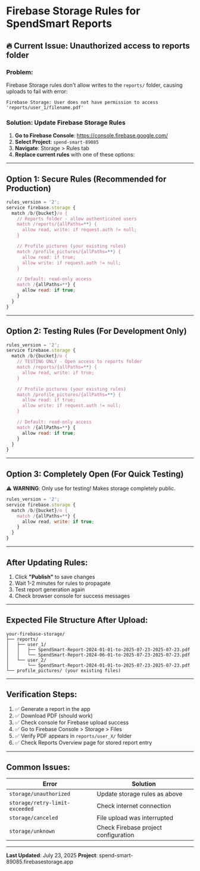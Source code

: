 # Firebase Storage Rules for SpendSmart Reports

## 🔥 **Current Issue**: Unauthorized access to reports folder

### **Problem**:

Firebase Storage rules don't allow writes to the `reports/` folder, causing uploads to fail with error:

```
Firebase Storage: User does not have permission to access 'reports/user_1/filename.pdf'
```

### **Solution**: Update Firebase Storage Rules

1. **Go to Firebase Console**: https://console.firebase.google.com/
2. **Select Project**: `spend-smart-89085`
3. **Navigate**: Storage > Rules tab
4. **Replace current rules** with one of these options:

---

## **Option 1: Secure Rules (Recommended for Production)**

```javascript
rules_version = '2';
service firebase.storage {
  match /b/{bucket}/o {
    // Reports folder - allow authenticated users
    match /reports/{allPaths=**} {
      allow read, write: if request.auth != null;
    }

    // Profile pictures (your existing rules)
    match /profile_pictures/{allPaths=**} {
      allow read: if true;
      allow write: if request.auth != null;
    }

    // Default: read-only access
    match /{allPaths=**} {
      allow read: if true;
    }
  }
}
```

---

## **Option 2: Testing Rules (For Development Only)**

```javascript
rules_version = '2';
service firebase.storage {
  match /b/{bucket}/o {
    // TESTING ONLY - Open access to reports folder
    match /reports/{allPaths=**} {
      allow read, write: if true;
    }

    // Profile pictures (your existing rules)
    match /profile_pictures/{allPaths=**} {
      allow read: if true;
      allow write: if request.auth != null;
    }

    // Default: read-only access
    match /{allPaths=**} {
      allow read: if true;
    }
  }
}
```

---

## **Option 3: Completely Open (For Quick Testing)**

⚠️ **WARNING**: Only use for testing! Makes storage completely public.

```javascript
rules_version = '2';
service firebase.storage {
  match /b/{bucket}/o {
    match /{allPaths=**} {
      allow read, write: if true;
    }
  }
}
```

---

## **After Updating Rules:**

1. Click **"Publish"** to save changes
2. Wait 1-2 minutes for rules to propagate
3. Test report generation again
4. Check browser console for success messages

---

## **Expected File Structure After Upload:**

```
your-firebase-storage/
├── reports/
│   ├── user_1/
│   │   ├── SpendSmart-Report-2024-01-01-to-2025-07-23-2025-07-23.pdf
│   │   └── SpendSmart-Report-2024-06-01-to-2025-07-23-2025-07-23.pdf
│   └── user_2/
│       └── SpendSmart-Report-2024-01-01-to-2025-07-23-2025-07-23.pdf
└── profile_pictures/ (your existing files)
```

---

## **Verification Steps:**

1. ✅ Generate a report in the app
2. ✅ Download PDF (should work)
3. ✅ Check console for Firebase upload success
4. ✅ Go to Firebase Console > Storage > Files
5. ✅ Verify PDF appears in `reports/user_X/` folder
6. ✅ Check Reports Overview page for stored report entry

---

## **Common Issues:**

| Error                          | Solution                             |
| ------------------------------ | ------------------------------------ |
| `storage/unauthorized`         | Update storage rules as above        |
| `storage/retry-limit-exceeded` | Check internet connection            |
| `storage/canceled`             | File upload was interrupted          |
| `storage/unknown`              | Check Firebase project configuration |

---

**Last Updated**: July 23, 2025
**Project**: spend-smart-89085.firebasestorage.app

